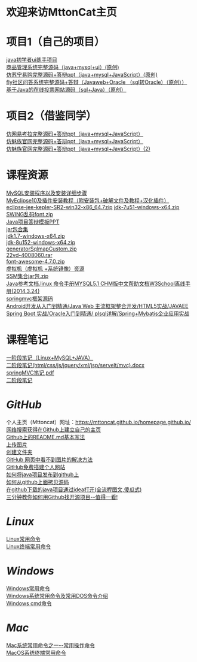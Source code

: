 # 欢迎来访MttonCat主页
# 项目1（自己的项目）
[java初学者ui练手项目](https://download.csdn.net/download/qq_44009745/66241997)<br/>
[商品管理系统完整源码（java+mysql+ui）(原创)](https://download.csdn.net/download/qq_44009745/11939695?spm=1001.2014.3001.5503)<br/>
[仿苏宁易购完整源码+答辩ppt（java+mysql+JavaScript）(原创)](https://download.csdn.net/download/qq_44009745/66124865)<br/>
[fly社区问答系统完整源码+答辩（Javaweb+Oracle （sql转Oracle）（原创））](https://download.csdn.net/download/qq_44009745/66215733)<br/>
[基于Java的在线投票网站源码（sql+Java）（原创）](https://download.csdn.net/download/qq_44009745/66267744)<br/>

# 项目2（借鉴同学）
[仿网易考拉完整源码+答辩ppt（java+mysql+JavaScript）](https://download.csdn.net/download/qq_44009745/66153684)<br/>
[仿魅族官网完整源码+答辩ppt（java+mysql+JavaScript）](https://download.csdn.net/download/qq_44009745/66173449)<br/>
[仿魅族官网完整源码+答辩ppt（java+mysql+JavaScript）(2)](https://download.csdn.net/download/qq_44009745/66224284)<br/>
# 课程资源
[MySQL安装程序以及安装详细步骤](https://download.csdn.net/download/qq_44009745/65539041)<br/>
[MyEclipse10及插件安装教程（附安装包+破解文件及教程+汉化插件）](https://download.csdn.net/download/qq_44009745/66087705)<br/>
[eclipse-jee-kepler-SR2-win32-x86_64.7zip](https://download.csdn.net/download/qq_44009745/65558590)
[jdk-7u51-windows-x64.zip](https://download.csdn.net/download/qq_44009745/65522160)<br/>
[SWING乱码font.zip](https://download.csdn.net/download/qq_44009745/66284930)<br/>
[Java项目答辩模板PPT](https://download.csdn.net/download/qq_44009745/66287036)<br/>
[jar包合集](https://download.csdn.net/download/qq_44009745/66081476)<br/>
[jdk1.7-windows-x64.zip](https://download.csdn.net/download/qq_44009745/66280042)<br/>
[jdk-8u152-windows-x64.zip](https://download.csdn.net/download/qq_44009745/66308041)<br/>
[generatorSqlmapCustom.zip](https://download.csdn.net/download/qq_44009745/66300710)<br/>
[22vd-4008060.rar](https://download.csdn.net/download/qq_44009745/66305916)<br/>
[font-awesome-4.7.0.zip](https://download.csdn.net/download/qq_44009745/66308759)<br/>
[虚拟机（虚拟机 +系统镜像）资源](https://blog.csdn.net/qq_44009745/article/details/122017611)<br/> 
[SSM集合jar包.zip](https://download.csdn.net/download/qq_44009745/66303507)<br/>
[Java参考文档.linux 命令手册MYSQL5.1 CHM版中文帮助文档W3School离线手册(2014.3.24)](https://download.csdn.net/download/qq_44009745/65567264)<br/>
[springmvc框架源码](https://download.csdn.net/download/qq_44009745/66219596)<br/>
[Android开发从入门到精通/Java Web 主流框架整合开发/HTML5实战/JAVAEE Spring Boot 实战/Oracle入门到精通/ plsql详解/Spring+Mybatis企业应用实战](https://download.csdn.net/download/qq_44009745/66257513)<br/>

# 课程笔记
[一阶段笔记（Linux+MySQL+JAVA）](https://download.csdn.net/download/qq_44009745/65522160)<br/>
[二阶段笔记(html/css/js/jquery/xml/jsp/servelt/mvc).docx](https://download.csdn.net/download/qq_44009745/66292124)<br/>
[springMVC笔记.pdf ](https://download.csdn.net/download/qq_44009745/66221067)<br/>
[二阶段笔记]()<br/>
# *GitHub*
个人主页（Mttoncat）网址：https://mttoncat.github.io/homepage.github.io/<br/>
[网络搜索获得在Github上建立自己的主页](https://www.cnblogs.com/fenggwsx/p/13192838.html)<br/>
[Github上的README.md基本写法](https://blog.csdn.net/weixin_42795141/article/details/89322823)<br/>
[上传图片](https://blog.csdn.net/hello_cmy/article/details/104611019)<br/>
[创建文件夹](https://blog.csdn.net/y_bccl27/article/details/87980986)<br/>
[GitHub 网页中看不到图片的解决方法](https://www.jianshu.com/p/01180d711b0d)<br/>
[GitHub免费搭建个人网站](https://www.jianshu.com/p/7124c5fe0fa7)<br/>
[如何将java项目发布到github上](https://blog.csdn.net/m0_37809911/article/details/89380098)<br/>
[如何从github上面拷贝源码](https://www.cnblogs.com/xing901022/p/4287064.html)<br/>
[在github下载的java项目通过idea打开(全流程图文,傻瓜式)](https://blog.csdn.net/m0_37961948/article/details/78161828)<br/>
[三分钟教你如何用Github找开源项目--值得一看!](https://blog.csdn.net/as480133937/article/details/105611577)<br/>
# *Linux*
[Linux常用命令](https://blog.csdn.net/qq_23329167/article/details/83856430/)<br/>
[Linux终端常用命令](https://blog.csdn.net/qq_44009745/article/details/122004211)<br/>
# *Windows*
[Windows常用命令](https://www.cnblogs.com/kekec/p/3662125.html)<br/>
[Windows系统常用命令及常用DOS命令介绍](https://jingyan.baidu.com/article/9f63fb916898e0c8400f0ef7.html)<br/>
[Windows cmd命令](https://blog.csdn.net/xjz729827161/article/details/78844606)<br/>
# *Mac*
[Mac系统常用命令之一--常用操作命令](https://www.cnblogs.com/alicecc/p/6757337.html?ivk_sa=1024320u)<br/>
[MacOS系统终端常用命令](https://zhuanlan.zhihu.com/p/126293387)<br/>


